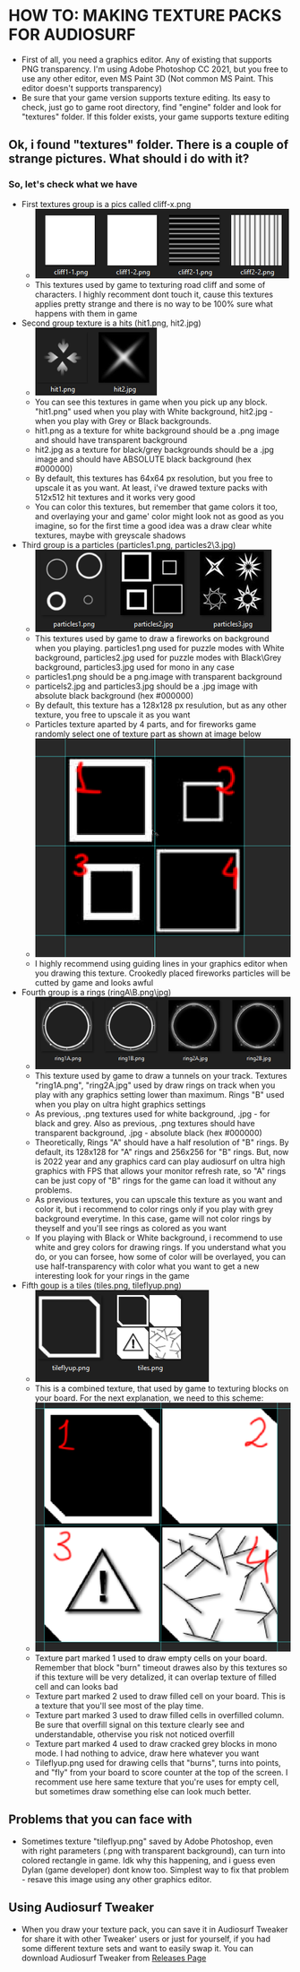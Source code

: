 # HOW TO: MAKING TEXTURE PACKS FOR AUDIOSURF #
* First of all, you need a graphics editor. Any of existing that supports PNG transparency. I'm using Adobe Photoshop CC 2021, but you free to use any other editor, even MS Paint 3D (Not common MS Paint. This editor doesn't supports transparency)
* Be sure that your game version supports texture editing. Its easy to check, just go to game root directory, find "engine" folder and look for "textures" folder. If this folder exists, your game supports texture editing
## Ok, i found "textures" folder. There is a couple of strange pictures. What should i do with it? ##
### So, let's check what we have
* First textures group is a pics called cliff-x.png 
    * ![Cliffs textures](https://github.com/Unchpokable/Audiosurf-SkinChanger/blob/master/Docs/images/cliffs.png "default cliff texture")
    * This textures used by game to texturing road cliff and some of characters. I highly recomment dont touch it, cause this textures applies pretty strange and there is no way to be 100% sure what happens with them in game
* Second group texture is a hits (hit1.png, hit2.jpg)
    * ![Hits textures](https://github.com/Unchpokable/Audiosurf-SkinChanger/blob/master/Docs/images/hits.png "default hits")
    * You can see this textures in game when you pick up any block. "hit1.png" used when you play with White background, hit2.jpg - when you play with Grey or Black backgrounds.
    * hit1.png as a texture for white background should be a .png image and should have transparent background
    * hit2.jpg as a texture for black/grey backgrounds should be a .jpg image and should have ABSOLUTE black background (hex #000000)
    * By default, this textures has 64x64 px resolution, but you free to upscale it as you want. At least, i've drawed texture packs with 512x512 hit textures and it works very good
    * You can color this textures, but remember that game colors it too, and overlaying your and game' color might look not as good as you imagine, so for the first time a good idea was a draw clear white textures, maybe with greyscale shadows
* Third group is a particles (particles1.png, particles2\3.jpg)
    * ![Particles Textures](https://github.com/Unchpokable/Audiosurf-SkinChanger/blob/master/Docs/images/particles.png "default particles")
    * This textures used by game to draw a fireworks on background when you playing. particles1.png used for puzzle modes with White background, particles2.jpg used for puzzle modes with Black\Grey background, particles3.jpg used for mono in any case
    * particles1.png should be a png.image with transparent background
    * particels2.jpg and particles3.jpg should be a .jpg image with absolute black background (hex #000000)
    * By default, this texture has a 128x128 px resulution, but as any other texture, you free to upscale it as you want
    * Particles texture aparted by 4 parts, and for fireworks game randomly select one of texture part as shown at image below
    * ![Particles cutting](https://github.com/Unchpokable/Audiosurf-SkinChanger/blob/master/Docs/images/particles_cutting.png "enumerated texture blocks with guiding lines")
    * I highly recommend using guiding lines in your graphics editor when you drawing this texture. Crookedly placed fireworks particles will be cutted by game and looks awful
* Fourth group is a rings (ringA\B.png\jpg)
    * ![Rings Textures](https://github.com/Unchpokable/Audiosurf-SkinChanger/blob/master/Docs/images/rings.png "rings")
    * This texture used by game to draw a tunnels on your track. Textures "ring1A.png", "ring2A.jpg" used by draw rings on track when you play with any graphics setting lower than maximum. Rings "B" used when you play on ultra hight graphics settings
    * As previous, .png textures used for white background, .jpg - for black and grey. Also as previous, .png textures should have transparent background, .jpg - absolute black (hex #000000)
    * Theoretically, Rings "A" should have a half resolution of "B" rings. By default, its 128x128 for "A" rings and 256x256 for "B" rings. But, now is 2022 year and any graphics card can play audiosurf on ultra high graphics with FPS that allows your monitor refresh rate, so "A" rings can be just copy of "B" rings for the game can load it without any problems.
    * As previous textures, you can upscale this texture as you want and color it, but i recommend to color rings only if you play with grey background everytime. In this case, game will not color rings by theyself and you'll see rings as colored as you want
    * If you playing with Black or White background, i recommend to use white and grey colors for drawing rings. If you understand what you do, or you can forsee, how some of color will be overlayed, you can use half-transparency with color what you want to get a new interesting look for your rings in the game
* Fifth goup is a tiles (tiles.png, tileflyup.png)
    * ![Tiles Textures](https://github.com/Unchpokable/Audiosurf-SkinChanger/blob/master/Docs/images/tiles.png "tiles")
    * This is a combined texture, that used by game to texturing blocks on your board. For the next explanation, we need to this scheme:
    * ![Tiles Textures](https://github.com/Unchpokable/Audiosurf-SkinChanger/blob/master/Docs/images/tiles_cutting.png "tiles")
    * Texture part marked 1 used to draw empty cells on your board. Remember that block "burn" timeout drawes also by this textures so if this texture will be very detalized, it can overlap texture of filled cell and can looks bad
    * Texture part marked 2 used to draw filled cell on your board. This is a texture that you'll see most of the play time. 
    * Texture part marked 3 used to draw filled cells in overfilled column. Be sure that overfill signal on this texture clearly see and understandable, othervise you risk not noticed overfill
    * Texture part marked 4 used to draw cracked grey blocks in mono mode. I had nothing to advice, draw here whatever you want
    * Tileflyup.png used for drawing cells that "burns", turns into points, and "fly" from your board to score counter at the top of the screen. I recomment use here same texture that you're uses for empty cell, but sometimes draw something else can look much better. 
 
## Problems that you can face with ##
* Sometimes texture "tileflyup.png" saved by Adobe Photoshop, even with right parameters (.png with transparent background), can turn into colored rectangle in game. Idk why this happening, and i guess even Dylan (game developer) dont know too. Simplest way to fix that problem - resave this image using any other graphics editor. 

## Using Audiosurf Tweaker ##
* When you draw your texture pack, you can save it in Audiosurf Tweaker for share it with other Tweaker' users or just for yourself, if you had some different texture sets and want to easily swap it. You can download Audiosurf Tweaker from [Releases Page](https://github.com/Unchpokable/Audiosurf-Tweaker/releases)
